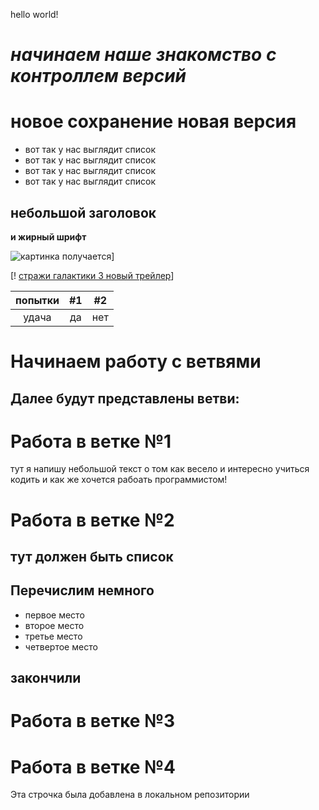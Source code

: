 hello world!
# *начинаем наше знакомство с контроллем версий*

# новое сохранение новая версия

* вот так у нас выглядит список
* вот так у нас выглядит список
* вот так у нас выглядит список
* вот так у нас выглядит список

## небольшой заголовок

**и жирный шрифт**


![картинка получается](https://phonoteka.org/uploads/posts/2021-06/1624079183_9-phonoteka_org-p-oboi-na-rabochii-stol-gori-krasivo-9.jpg)]

[! [стражи галактики 3 новый трейлер](https://www.youtube.com/watch?v=JmZiJI-s_mM)]

| попытки | #1    | #2    |
| :---:   | :---: | :---: |
| удача | да   | нет  |

# Начинаем работу с ветвями

## Далее будут представлены ветви:

# Работа в ветке №1 

тут я напишу небольшой текст о том как весело и интересно учиться кодить и как же хочется рабоать программистом!

# Работа в ветке №2

## тут должен быть список
## Перечислим немного 
* первое место
* второе место
* третье место
* четвертое место

## **закончили**

# Работа в ветке №3

# Работа в ветке №4

Эта строчка была добавлена в локальном репозитории